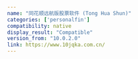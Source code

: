 ```yaml
---
name: "同花顺远航版股票软件 (Tong Hua Shun)"
categories: ['personalfin']
compatibility: native
display_result: "Compatible"
version_from: "10.0.2.0"
link: https://www.10jqka.com.cn/
---
```

